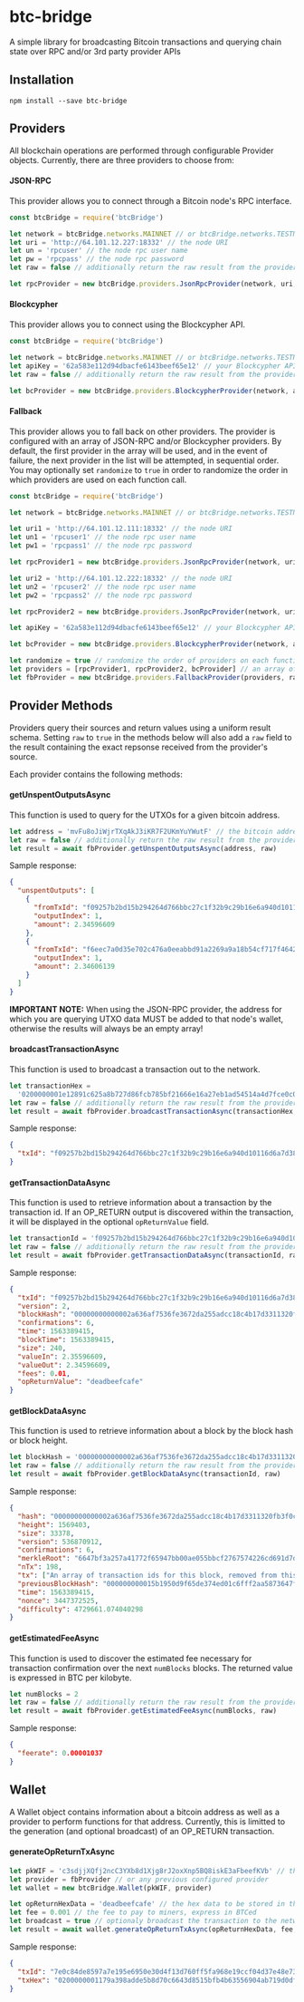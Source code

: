 # btc-bridge

A simple library for broadcasting Bitcoin transactions and querying chain state over RPC and/or 3rd party provider APIs

## Installation

`npm install --save btc-bridge`

## Providers

All blockchain operations are performed through configurable Provider objects. Currently, there are three providers to choose from:

#### JSON-RPC

This provider allows you to connect through a Bitcoin node's RPC interface.

```javascript
const btcBridge = require('btcBridge')

let network = btcBridge.networks.MAINNET // or btcBridge.networks.TESTNET
let uri = 'http://64.101.12.227:18332' // the node URI
let un = 'rpcuser' // the node rpc user name
let pw = 'rpcpass' // the node rpc password
let raw = false // additionally return the raw result from the provider (default: false)

let rpcProvider = new btcBridge.providers.JsonRpcProvider(network, uri, un, pw, raw)
```

#### Blockcypher

This provider allows you to connect using the Blockcypher API.

```javascript
const btcBridge = require('btcBridge')

let network = btcBridge.networks.MAINNET // or btcBridge.networks.TESTNET
let apiKey = '62a583e112d94dbacfe6143beef65e12' // your Blockcypher API key
let raw = false // additionally return the raw result from the provider (default: false)

let bcProvider = new btcBridge.providers.BlockcypherProvider(network, apiKey, raw)
```

#### Fallback

This provider allows you to fall back on other providers. The provider is configured with an array of JSON-RPC and/or Blockcypher providers. By default, the first provider in the array will be used, and in the event of failure, the next provider in the list will be attempted, in sequential order. You may optionally set `randomize` to `true` in order to randomize the order in which providers are used on each function call.

```javascript
const btcBridge = require('btcBridge')

let network = btcBridge.networks.MAINNET // or btcBridge.networks.TESTNET

let uri1 = 'http://64.101.12.111:18332' // the node URI
let un1 = 'rpcuser1' // the node rpc user name
let pw1 = 'rpcpass1' // the node rpc password

let rpcProvider1 = new btcBridge.providers.JsonRpcProvider(network, uri1, un1, pw1)

let uri2 = 'http://64.101.12.222:18332' // the node URI
let un2 = 'rpcuser2' // the node rpc user name
let pw2 = 'rpcpass2' // the node rpc password

let rpcProvider2 = new btcBridge.providers.JsonRpcProvider(network, uri2, un2, pw2)

let apiKey = '62a583e112d94dbacfe6143beef65e12' // your Blockcypher API key

let bcProvider = new btcBridge.providers.BlockcypherProvider(network, apiKey)

let randomize = true // randomize the order of providers on each function call (default: false)
let providers = [rpcProvider1, rpcProvider2, bcProvider] // an array of already configured providers
let fbProvider = new btcBridge.providers.FallbackProvider(providers, randomize)
```

## Provider Methods

Providers query their sources and return values using a uniform result schema. Setting `raw` to `true` in the methods below will also add a `raw` field to the result containing the exact repsonse received from the provider's source.

Each provider contains the following methods:

#### getUnspentOutputsAsync

This function is used to query for the UTXOs for a given bitcoin address.

```javascript
let address = 'mvFu8oJiWjrTXqAkJ3iKR7F2UKmYuYWutF' // the bitcoin address to query
let raw = false // additionally return the raw result from the provider (default: false)
let result = await fbProvider.getUnspentOutputsAsync(address, raw)
```

Sample response:

```json
{
  "unspentOutputs": [
    {
      "fromTxId": "f09257b2bd15b294264d766bbc27c1f32b9c29b16e6a940d10116d6a7d389ba9",
      "outputIndex": 1,
      "amount": 2.34596609
    },
    {
      "fromTxId": "f6eec7a0d35e702c476a0eeabbd91a2269a9a18b54cf717f46422ecf2365b7c5",
      "outputIndex": 1,
      "amount": 2.34606139
    }
  ]
}
```

**IMPORTANT NOTE:** When using the JSON-RPC provider, the address for which you are querying UTXO data MUST be added to that node's wallet, otherwise the results will always be an empty array!

#### broadcastTransactionAsync

This function is used to broadcast a transaction out to the network.

```javascript
let transactionHex =
  '0200000001e12891c625a8b727d86fcb785bf21666e16a27eb1ad54514a4d7fce0c018261e010000008a4730440220403386749a676873f658ffed210024595a28ea351ac281f5fc8d8e86f6934e4402207fe8e320c192d81339f82fb81813bd3616ca9acd5c09eb2535b1a469b69407dd014104ca65bc9fd7b1748b989dd86cc393b846ba89db71fc027b2db0dc5c3c3358a768b1431573e38526e3b969aac044b82c2908e01a006cb401cc73495c09af81da2effffffff020000000000000000086a06deadbeefcafec4ea0a0e000000001976a914a1b10285fa95a92cf4027112149de550d4c23ada88ac00000000' // the transaction body
let raw = false // additionally return the raw result from the provider (default: false)
let result = await fbProvider.broadcastTransactionAsync(transactionHex, raw)
```

Sample response:

```json
{
  "txId": "f09257b2bd15b294264d766bbc27c1f32b9c29b16e6a940d10116d6a7d389ba9"
}
```

#### getTransactionDataAsync

This function is used to retrieve information about a transaction by the transaction id. If an OP_RETURN output is discovered within the transaction, it will be displayed in the optional `opReturnValue` field.

```javascript
let transactionId = 'f09257b2bd15b294264d766bbc27c1f32b9c29b16e6a940d10116d6a7d389ba9' // the transaction id
let raw = false // additionally return the raw result from the provider (default: false)
let result = await fbProvider.getTransactionDataAsync(transactionId, raw)
```

Sample response:

```json
{
  "txId": "f09257b2bd15b294264d766bbc27c1f32b9c29b16e6a940d10116d6a7d389ba9",
  "version": 2,
  "blockHash": "00000000000002a636af7536fe3672da255adcc18c4b17d3311320fb3f0cf4b4",
  "confirmations": 6,
  "time": 1563389415,
  "blockTime": 1563389415,
  "size": 240,
  "valueIn": 2.35596609,
  "valueOut": 2.34596609,
  "fees": 0.01,
  "opReturnValue": "deadbeefcafe"
}
```

#### getBlockDataAsync

This function is used to retrieve information about a block by the block hash or block height.

```javascript
let blockHash = '00000000000002a636af7536fe3672da255adcc18c4b17d3311320fb3f0cf4b4' // the block hash
let raw = false // additionally return the raw result from the provider (default: false)
let result = await fbProvider.getBlockDataAsync(transactionId, raw)
```

Sample response:

```json
{
  "hash": "00000000000002a636af7536fe3672da255adcc18c4b17d3311320fb3f0cf4b4",
  "height": 1569403,
  "size": 33378,
  "version": 536870912,
  "confirmations": 6,
  "merkleRoot": "6647bf3a257a41772f65947bb00ae055bbcf2767574226cd691d7d570cf58b2a",
  "nTx": 198,
  "tx": ["An array of transaction ids for this block, removed from this sample response"],
  "previousBlockHash": "000000000015b1950d9f65de374ed01c6fff2aa5873647f79e0e7a5db2d3659f",
  "time": 1563389415,
  "nonce": 3447372525,
  "difficulty": 4729661.074040298
}
```

#### getEstimatedFeeAsync

This function is used to discover the estimated fee necessary for transaction confirmation over the next `numBlocks` blocks.
The returned value is expressed in BTC per kilobyte.

```javascript
let numBlocks = 2
let raw = false // additionally return the raw result from the provider (default: false)
let result = await fbProvider.getEstimatedFeeAsync(numBlocks, raw)
```

Sample response:

```json
{
  "feerate": 0.00001037
}
```

## Wallet

A Wallet object contains information about a bitcoin address as well as a provider to perform functions for that address. Currently, this is limitted to the generation (and optional broadcast) of an OP_RETURN transaction.

#### generateOpReturnTxAsync

```javascript
let pkWIF = 'c3sdjjXQfj2ncC3YXb8d1Xjg8rJ2oxXnp5BQ8iskE3aFbeefKVb' // the private key in WIF format for the address
let provider = fbProvider // or any previous configured provider
let wallet = new btcBridge.Wallet(pkWIF, provider)

let opReturnHexData = 'deadbeefcafe' // the hex data to be stored in the OP_RETURN output
let fee = 0.001 // the fee to pay to miners, express in BTCed
let broadcast = true // optionaly broadcast the transaction to the network (default: false)
let result = await wallet.generateOpReturnTxAsync(opReturnHexData, fee, broadcast)
```

Sample response:

```json
{
  "txId": "7e0c84de8597a7e195e6950e30d4f13d760ff5fa968e19ccf04d37e48e73ffb8",
  "txHex": "0200000001179a398adde5b8d70c6643d8515bfb4b63556904ab719d0df3c60a218a0ba0bc010000008b483045022100b06a40017e1dce8d03259cdcf1cc4953d7adcf1b4bdf3f80b57250fe5bbf9bca02207b0063ce93f1c3b95d8fb12db8e54e05652612b661425198bfb83a1ed9888374014104ca65bc9fd7b1748b989dd86cc393b846ba89db71fc027b2db0dc5c3c3358a768b1431573e38526e3b969aac044b82c2908e01a006cb401cc73495c09af81da2effffffff020000000000000000086a06deadbeefcafe2464090e000000001976a914a1b10285fa95a92cf4027112149de550d4c23ada88ac00000000"
}
```
